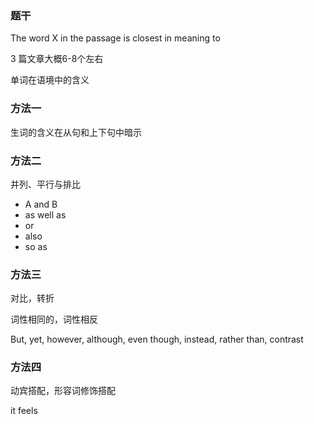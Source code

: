 ### 题干

The word X in the passage is closest in meaning to



3 篇文章大概6-8个左右

单词在语境中的含义



### 方法一

生词的含义在从句和上下句中暗示



### 方法二

并列、平行与排比

- A and B
- as well as 
- or 
- also
- so as



### 方法三

对比，转折

词性相同的，词性相反

But, yet, however, although, even though, instead, rather than, contrast



### 方法四

动宾搭配，形容词修饰搭配



it feels

